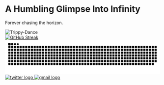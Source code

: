 # A Humbling Glimpse Into Infinity

Forever chasing the horizon.

<div>
    <img alt="Trippy-Dance" src="https://i.ibb.co/9KTV2Mn/dance-works-1.gif" preload=true height="300" />
</div>

<a href="https://git.io/streak-stats" target="_blank">
    <img src="http://github-readme-streak-stats.herokuapp.com?user=AnirudhMemani&theme=dark&background=000000&card_width=696" alt="GitHub Streak" />
</a>

<picture>
  <source media="(prefers-color-scheme: dark)" srcset="https://raw.githubusercontent.com/AnirudhMemani/AnirudhMemani/output/github-snake-dark.svg" />
  <source media="(prefers-color-scheme: light)" srcset="https://raw.githubusercontent.com/AnirudhMemani/AnirudhMemani/output/github-snake.svg" />
  <img alt="github-snake" src="https://raw.githubusercontent.com/AnirudhMemani/AnirudhMemani/output/github-snake.svg" />
</picture>

<div align="left">
  <a href="https://x.com/anirudh_mem" target="_blank">
    <img src="https://raw.githubusercontent.com/maurodesouza/profile-readme-generator/master/src/assets/icons/social/twitter/default.svg" width="47" height="35" alt="twitter logo"  />
  </a>
  <a href="mailto:nemanianirudh@gmail.com" target="_blank">
    <img src="https://raw.githubusercontent.com/maurodesouza/profile-readme-generator/master/src/assets/icons/social/gmail/default.svg" width="47" height="35" alt="gmail logo" />
  </a>
</div>

<!--     <img alt="Gojo-Satoru" src="https://i.ibb.co/PjVpySF/gojo-banner-4.gif" height="300" /> -->
<!--     <img alt="trippy" src="https://i.ibb.co/ZRW46tzx/ezgif-47586a01f8b890-2.gif" height="300" /> -->
